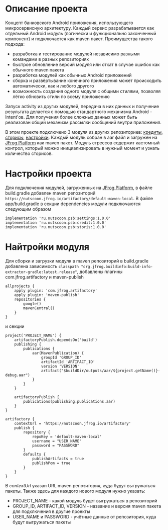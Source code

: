 # Описание проекта

Концепт банковского Android приложения, использующего микросервисную архитектуру. Каждый сервис разрабатывается как отдельный Android модуль (логически и функционально законченный компонент) и подключается как maven пакет. Преимущества такого подхода:
- разработка и тестирование модулей независимо разными командами в разных репозиториях
- быстрое обновление версий модуля или откат в случае ошибок как обычного maven пакета
- разработка модулей как обычных Android приложений
- сборка и развёртывание конечного приложения может происходить автоматически, как и любого другого
- возможность создания одного модуля с общими стилями, позволяя лёгко обновить стили по всему приложению

Запуск activity из других модулей, передача в них данных и получение результата делается с помощью стандартного механизма Android - Intent'ов. Для получения более сложных данных может быть реализован общий механизм рассылки сообщений внутри приложения.

В этом проекте подключено 3 модуля из других репозиториев: [кредиты](https://github.com/NUTS-COON/pbs-hack.credit), [сторисы](https://github.com/NUTS-COON/pbs-hack.storis), [настройки](https://github.com/NUTS-COON/pbs-hack.settings/tree/master). Каждый модуль собран в aar файл и загружен на [JFrog Platform](https://jfrog.com) как maven пакет. Модуль стрессов содержит кастомный контрол, который можно инициализировать в нужный момент и узнать количество сторисов.

# Настройки проекта

Для подключения модулей, загруженных на [JFrog Platform](https://jfrog.com), в файле build.gradle добавлен maven репозиторий 
`https://nutscoon.jfrog.io/artifactory/default-maven-local`. В файле app/build.gradle в секции dependencies модули подключаются следующим образом  
```
implementation 'ru.nutscoon.psb:settings:1.0.0'
implementation 'ru.nutscoon.psb:credit:1.0.0'
implementation 'ru.nutscoon.psb:storis:1.0.0'
```

# Найтройки модуля

Для сборки и загрузки модуля в maven репозиторий в build.gradle добавлена зависимость `classpath "org.jfrog.buildinfo:build-info-extractor-gradle:latest.release"`, добавлены плагины com.jfrog.artifactory и maven-publish  
```
allprojects {
    apply plugin: 'com.jfrog.artifactory'
    apply plugin: 'maven-publish'
    repositories {
        google()
        mavenCentral()
    }
}
```
и секции
```
project('PROJECT_NAME') {
    artifactoryPublish.dependsOn('build')
    publishing {
        publications {
            aar(MavenPublication) {
                groupId 'GROUP_ID'
                artifactId 'ARTIFACT_ID'
                version 'VERSION'
                artifact("$buildDir/outputs/aar/${project.getName()}-debug.aar")
            }
        }
    }

    artifactoryPublish {
        publications(publishing.publications.aar)
    }
}

artifactory {
    contextUrl = 'https://nutscoon.jfrog.io/artifactory'
    publish {
        repository {
            repoKey = 'default-maven-local'
            username = "USER_NAME"
            password = "PASSWORD"
        }
        defaults {
            publishArtifacts = true
            publishPom = true
        }
    }
}
```
В *contextUrl* указан URL maven репозитория, куда будут выгружаться пакеты. Также здесь для каждого нового модуля нужно указать:
- PROJECT_NAME - какой модуль будет выгружаться в репозиторий
- GROUP_ID, ARTIFACT_ID, VERSION - название и версия maven пакета для подключения в другие проекты
- USER_NAME и PASSWORD - учётные данные от репозитория, куда будут выгружаться пакеты

